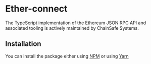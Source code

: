 
# Ether-connect

The TypeScript implementation of the Ethereum JSON RPC API and associated tooling is actively maintained by ChainSafe Systems.

## Installation

You can install the package either using [NPM](https://www.npmjs.com/package/web3) or using [Yarn](https://yarnpkg.com/package/web3)